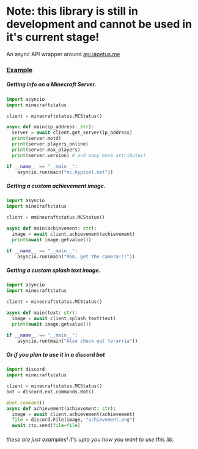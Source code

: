 
# Note: this library is still in development and cannot be used in it's current stage!

An async API wrapper around [api.iapetus.me](https://github.com/Iapetus-11/api.iapetus11.me)

### <u>Example</u>
##### Getting info on a Minecraft Server.

```py
import asyncio
import minecraftstatus

client = minecraftstatus.MCStatus()

async def main(ip_address: str):
  server = await client.get_server(ip_address)
  print(server.motd)
  print(server.players_online)
  print(server.max_players)
  print(server.version) # and many more attributes!

if __name__ == "__main__":
    asyncio.run(main("mc.hypixel.net"))
```

##### Getting a custom achievement image.

```py
import asyncio
import minecraftstatus

client = mminecraftstatus.MCStatus()

async def main(achievement: str):
  image = await client.achievement(achievement)
  print(await image.getvalue())

if __name__ == "__main__":
    asyncio.run(main("Mom, get the camera!!!"))
```

##### Getting a custom splash text image.

```py
import asyncio
import minecraftstatus

client = minecraftstatus.MCStatus()

async def main(text: str):
  image = await client.splash_text(text)
  print(await image.getvalue())

if __name__ == "__main__":
    asyncio.run(main("Also check out terarria"))
```

##### Or if you plan to use it in a discord bot

```py
import discord
import minecraftstatus

client = minecraftstatus.MCStatus()
bot = discord.ext.commands.Bot()

@bot.command()
async def achievement(achievement: str):
  image = await client.achievement(achievement)
  file = discord.File(image, "achievement.png")
  await ctx.send(file=file)
```

###### these are just examples! it's upto you how you want to use this lib.
